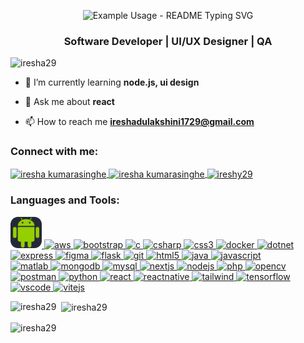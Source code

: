 <p align="center">
  <img src="https://readme-typing-svg.demolab.com/?lines=Hi+👋+I+am+Iresha+Kumarasinghe ;&font=Fira%20Code&center=true&width=380&height=50&duration=4000&pause=1000" alt="Example Usage - README Typing SVG">
</p>
<h3 align="center">Software Developer | UI/UX Designer | QA</h3>

<p align="left"> 
  <img src="https://komarev.com/ghpvc/?username=iresha29&label=Profile%20views&color=0e75b6&style=flat" alt="iresha29" /> 
</p>

- 🌱 I’m currently learning **node.js, ui design**

- 💬 Ask me about **react**

- 📫 How to reach me **ireshadulakshini1729@gmail.com**


<h3 align="left">Connect with me:</h3>
<p align="left">
  <a href="https://linkedin.com/in/iresha kumarasinghe" target="blank"><img align="center" src="https://github.com/Scar1109/skill-icons/blob/main/icons/LinkedIn.svg" alt="iresha kumarasinghe" height="50" width="60" />
  </a>
  <a href="https://fb.com/iresha kumarasinghe" target="blank"><img align="center" src="https://raw.githubusercontent.com/rahuldkjain/github-profile-readme-generator/master/src/images/icons/Social/facebook.svg" alt="iresha kumarasinghe" height="50" width="60" />
  </a>
  <a href="https://instagram.com/ireshy29" target="blank"><img align="center" src="https://github.com/Scar1109/skill-icons/blob/main/icons/Instagram.svg" alt="ireshy29" height="50" width="60" />
  </a>
</p>

<h3 align="left">Languages and Tools:</h3>
<p align="left">
  <a href="https://developer.android.com" target="_blank" rel="noreferrer">
    <img src="https://github.com/Maybe515/skill-icons/blob/main/Icons/Android-Dark.png" alt="android" width="50" height="50"/>
  </a>
  <a href="https://aws.amazon.com" target="_blank" rel="noreferrer">
    <img src="https://github.com/Scar1109/skill-icons/blob/main/icons/AWS-Dark.svg" alt="aws" width="50" height="50"/>
  </a>
  <a href="https://getbootstrap.com" target="_blank" rel="noreferrer">
    <img src="https://github.com/Scar1109/skill-icons/blob/main/icons/Bootstrap.svg" alt="bootstrap" width="50" height="50"/>
  </a>
  <a href="https://www.cprogramming.com/" target="_blank" rel="noreferrer">
    <img src="https://github.com/Scar1109/skill-icons/blob/main/icons/C.svg" alt="c" width="50" height="50"/>
  </a>
  <a href="https://www.w3schools.com/cs/" target="_blank" rel="noreferrer"> 
    <img src="https://github.com/Scar1109/skill-icons/blob/main/icons/CS.svg" alt="csharp" width="50" height="50"/> 
  </a>
  <a href="https://www.w3schools.com/css/" target="_blank" rel="noreferrer"> 
    <img src="https://github.com/Scar1109/skill-icons/blob/main/icons/CSS.svg" alt="css3" width="50" height="50"/> 
  </a>
  <a href="https://www.docker.com/" target="_blank" rel="noreferrer"> 
    <img src="https://github.com/Scar1109/skill-icons/blob/main/icons/Docker.svg" alt="docker" width="50" height="50"/>
  </a> 
  <a href="https://dotnet.microsoft.com/" target="_blank" rel="noreferrer"> 
    <img src="https://github.com/Scar1109/skill-icons/blob/main/icons/DotNet.svg" alt="dotnet" width="50" height="50"/>
  </a> 
  <a href="https://expressjs.com" target="_blank" rel="noreferrer"> 
    <img src="https://github.com/Scar1109/skill-icons/blob/main/icons/ExpressJS-Dark.svg" alt="express" width="50" height="50"/> 
  </a> 
  <a href="https://www.figma.com/" target="_blank" rel="noreferrer"> 
    <img src="https://github.com/Scar1109/skill-icons/blob/main/icons/Figma-Dark.svg" alt="figma" width="50" height="50"/> 
  </a> 
  <a href="https://flask.palletsprojects.com/" target="_blank" rel="noreferrer">
    <img src="https://github.com/Scar1109/skill-icons/blob/main/icons/Flask-Dark.svg" alt="flask" width="50" height="50"/> 
  </a> 
  <a href="https://git-scm.com/" target="_blank" rel="noreferrer"> 
    <img src="https://github.com/Scar1109/skill-icons/blob/main/icons/Git.svg" alt="git" width="50" height="50"/>
  </a> 
  <a href="https://www.w3.org/html/" target="_blank" rel="noreferrer">
    <img src="https://github.com/Scar1109/skill-icons/blob/main/icons/HTML.svg" alt="html5" width="50" height="50"/>
  </a> 
  <a href="https://www.java.com" target="_blank" rel="noreferrer"> 
    <img src="https://github.com/Scar1109/skill-icons/blob/main/icons/Java-Dark.svg" alt="java" width="50" height="50"/>
  </a>
  <a href="https://developer.mozilla.org/en-US/docs/Web/JavaScript" target="_blank" rel="noreferrer"> 
    <img src="https://github.com/Scar1109/skill-icons/blob/main/icons/JavaScript.svg" alt="javascript" width="50" height="50"/> 
  </a><br>
  <a href="https://www.mathworks.com/" target="_blank" rel="noreferrer">
    <img src="https://github.com/Scar1109/skill-icons/blob/main/icons/Matlab-Dark.svg" alt="matlab" width="50" height="50"/>
  </a> 
  <a href="https://www.mongodb.com/" target="_blank" rel="noreferrer"> 
    <img src="https://github.com/Scar1109/skill-icons/blob/main/icons/MongoDB.svg" alt="mongodb" width="50" height="50"/> 
  </a> 
  <a href="https://www.mysql.com/" target="_blank" rel="noreferrer">
    <img src="https://github.com/Scar1109/skill-icons/blob/main/icons/MySQL-Dark.svg" alt="mysql" width="50" height="50"/> 
  </a> 
  <a href="https://nextjs.org/" target="_blank" rel="noreferrer"> 
    <img src="https://github.com/Scar1109/skill-icons/blob/main/icons/NextJS-Dark.svg" alt="nextjs" width="50" height="50"/>
  </a>  
  <a href="https://nodejs.org" target="_blank" rel="noreferrer"> 
    <img src="https://github.com/Scar1109/skill-icons/blob/main/icons/NodeJS-Dark.svg" alt="nodejs" width="50" height="50"/>
  </a>
  <a href="https://www.php.net" target="_blank" rel="noreferrer"> 
    <img src="https://github.com/Scar1109/skill-icons/blob/main/icons/PHP-Dark.svg" alt="php" width="50" height="50"/>
  </a>
  <a href="https://opencv.org/" target="_blank" rel="noreferrer"> 
    <img src="https://github.com/tandpfun/skill-icons/blob/main/icons/OpenCV-Dark.svg" alt="opencv" width="50" height="50"/> 
  </a>
  <a href="https://postman.com" target="_blank" rel="noreferrer"> 
    <img src="https://github.com/Scar1109/skill-icons/blob/main/icons/Postman.svg" alt="postman" width="50" height="50"/> 
  </a> 
  <a href="https://www.python.org" target="_blank" rel="noreferrer"> 
    <img src="https://github.com/Scar1109/skill-icons/blob/main/icons/Python-Dark.svg" alt="python" width="50" height="50"/> 
  </a> 
  <a href="https://reactjs.org/" target="_blank" rel="noreferrer"> 
    <img src="https://github.com/Scar1109/skill-icons/blob/main/icons/React-Light.svg" alt="react" width="50" height="50"/> 
  </a> 
  <a href="https://reactnative.dev/" target="_blank" rel="noreferrer">
    <img src="https://github.com/Scar1109/skill-icons/blob/main/icons/React-Dark.svg" alt="reactnative" width="50" height="50"/> 
  </a> 
  <a href="https://tailwindcss.com/" target="_blank" rel="noreferrer"> 
    <img src="https://github.com/Scar1109/skill-icons/blob/main/icons/TailwindCSS-Dark.svg" alt="tailwind" width="50" height="50"/> 
  </a> 
  <a href="https://www.tensorflow.org" target="_blank" rel="noreferrer">
    <img src="https://github.com/Scar1109/skill-icons/blob/main/icons/TensorFlow-Dark.svg" alt="tensorflow" width="50" height="50"/>
  </a> 
  <a href="https://vscode.org/" target="_blank" rel="noreferrer">
    <img src="https://github.com/Scar1109/skill-icons/blob/main/icons/VSCode-Dark.svg" alt="vscode" width="50" height="50"/> 
  </a> 
  <a href="https://vitejs.org/" target="_blank" rel="noreferrer">
    <img src="https://github.com/Scar1109/skill-icons/blob/main/icons/Vite-Dark.svg" alt="vitejs" width="50" height="50"/> 
  </a> 
</p>

<p>
  <img align="left" src="https://github-readme-stats.vercel.app/api/top-langs?username=iresha29&show_icons=true&locale=en&layout=compact" alt="iresha29" />
</p>

<p>&nbsp;
  <img align="center" src="https://github-readme-stats.vercel.app/api?username=iresha29&show_icons=true&locale=en" alt="iresha29" />
</p>

<p>
  <img align="center" src="https://github-readme-streak-stats.herokuapp.com/?user=iresha29&" alt="iresha29" />
</p>
